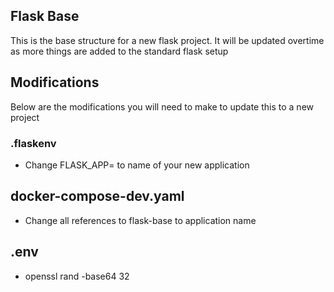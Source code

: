 ## Flask Base
This is the base structure for a new flask project. It will be updated overtime as more things are added to the standard flask setup

## Modifications
Below are the modifications you will need to make to update this to a new project

### .flaskenv
- Change FLASK_APP= to name of your new application

## docker-compose-dev.yaml
- Change all references to flask-base to application name
## .env
- openssl rand -base64 32